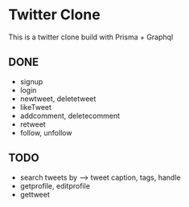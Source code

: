 # Twitter Clone
This is a twitter clone build with Prisma + Graphql

## DONE
- signup 
- login 
- newtweet, deletetweet
- likeTweet
- addcomment, deletecomment
- retweet
- follow, unfollow

## TODO
- search tweets by --> tweet caption, tags, handle
- getprofile, editprofile
- gettweet
